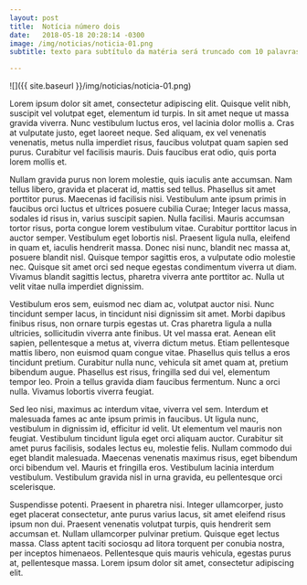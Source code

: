 ```yaml
---
layout: post
title:  Notícia número dois
date:   2018-05-18 20:28:14 -0300
image: /img/noticias/noticia-01.png
subtitle: texto para subtítulo da matéria será truncado com 10 palavras, viu?

---
```

![]({{ site.baseurl }}/img/noticias/noticia-01.png)

Lorem ipsum dolor sit amet, consectetur adipiscing elit. Quisque velit nibh, suscipit vel volutpat eget, elementum id turpis. In sit amet neque ut massa gravida viverra. Nunc vestibulum luctus eros, vel lacinia dolor mollis a. Cras at vulputate justo, eget laoreet neque. Sed aliquam, ex vel venenatis venenatis, metus nulla imperdiet risus, faucibus volutpat quam sapien sed purus. Curabitur vel facilisis mauris. Duis faucibus erat odio, quis porta lorem mollis et.

Nullam gravida purus non lorem molestie, quis iaculis ante accumsan. Nam tellus libero, gravida et placerat id, mattis sed tellus. Phasellus sit amet porttitor purus. Maecenas id facilisis nisi. Vestibulum ante ipsum primis in faucibus orci luctus et ultrices posuere cubilia Curae; Integer lacus massa, sodales id risus in, varius suscipit sapien. Nulla facilisi. Mauris accumsan tortor risus, porta congue lorem vestibulum vitae. Curabitur porttitor lacus in auctor semper. Vestibulum eget lobortis nisl. Praesent ligula nulla, eleifend in quam et, iaculis hendrerit massa. Donec nisi nunc, blandit nec massa at, posuere blandit nisl. Quisque tempor sagittis eros, a vulputate odio molestie nec. Quisque sit amet orci sed neque egestas condimentum viverra ut diam. Vivamus blandit sagittis lectus, pharetra viverra ante porttitor ac. Nulla ut velit vitae nulla imperdiet dignissim.

Vestibulum eros sem, euismod nec diam ac, volutpat auctor nisi. Nunc tincidunt semper lacus, in tincidunt nisi dignissim sit amet. Morbi dapibus finibus risus, non ornare turpis egestas ut. Cras pharetra ligula a nulla ultricies, sollicitudin viverra ante finibus. Ut vel massa erat. Aenean elit sapien, pellentesque a metus at, viverra dictum metus. Etiam pellentesque mattis libero, non euismod quam congue vitae. Phasellus quis tellus a eros tincidunt pretium. Curabitur nulla nunc, vehicula sit amet quam at, pretium bibendum augue. Phasellus est risus, fringilla sed dui vel, elementum tempor leo. Proin a tellus gravida diam faucibus fermentum. Nunc a orci nulla. Vivamus lobortis viverra feugiat.

Sed leo nisi, maximus ac interdum vitae, viverra vel sem. Interdum et malesuada fames ac ante ipsum primis in faucibus. Ut ligula nunc, vestibulum in dignissim id, efficitur id velit. Ut elementum vel mauris non feugiat. Vestibulum tincidunt ligula eget orci aliquam auctor. Curabitur sit amet purus facilisis, sodales lectus eu, molestie felis. Nullam commodo dui eget blandit malesuada. Maecenas venenatis maximus risus, eget bibendum orci bibendum vel. Mauris et fringilla eros. Vestibulum lacinia interdum vestibulum. Vestibulum gravida nisl in urna gravida, eu pellentesque orci scelerisque.

Suspendisse potenti. Praesent in pharetra nisi. Integer ullamcorper, justo eget placerat consectetur, ante purus varius lacus, sit amet eleifend risus ipsum non dui. Praesent venenatis volutpat turpis, quis hendrerit sem accumsan et. Nullam ullamcorper pulvinar pretium. Quisque eget lectus massa. Class aptent taciti sociosqu ad litora torquent per conubia nostra, per inceptos himenaeos. Pellentesque quis mauris vehicula, egestas purus at, pellentesque massa. Lorem ipsum dolor sit amet, consectetur adipiscing elit.
